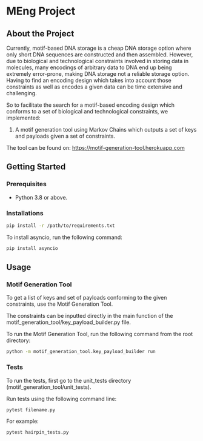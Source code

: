 # MEng Project

## About the Project

Currently, motif-based DNA storage is a cheap DNA storage option where only short DNA sequences are constructed and then assembled. However, due to biological and technological constraints involved in storing data in molecules, many encodings of arbitrary data to DNA end up being extremely error-prone, making DNA storage not a reliable storage option. Having to find an encoding design which takes into account those constraints as well as encodes a given data can be time extensive and challenging.

So to facilitate the search for a motif-based encoding design which conforms to a set of biological and technological constraints, we implemented:

1. A motif generation tool using Markov Chains which outputs a set of keys and payloads given a set of constraints.

The tool can be found on: https://motif-generation-tool.herokuapp.com

## Getting Started

### Prerequisites
* Python 3.8 or above.

### Installations
```bash
pip install -r /path/to/requirements.txt
```
To install asyncio, run the following command:
```bash
pip install asyncio
```
## Usage
### Motif Generation Tool

To get a list of keys and set of payloads conforming to the given constraints, use the Motif Generation Tool. 

The constraints can be inputted directly in the main function of the motif_generation_tool/key_payload_builder.py file.

To run the Motif Generation Tool, run the following command from the root directory:
```bash
python -m motif_generation_tool.key_payload_builder run
```

### Tests

To run the tests, first go to the unit_tests directory (motif_generation_tool/unit_tests).

Run tests using the following command line: 
```bash
pytest filename.py
```
For example: 
```bash
pytest hairpin_tests.py
```
